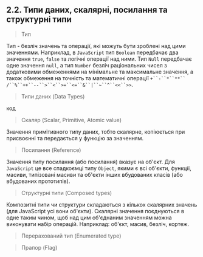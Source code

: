 ## 2.2. Типи даних, скалярні, посилання та структурні типи

> Тип

Тип - безліч значень та операції, які можуть бути зроблені над цими значеннями. Наприклад, в `JavaScript` тип `Boolean` передбачає два значення `true`, `false` та логічні операції над ними. Тип `Null` передбачає одне значення `null`, а тип `Number` безліч раціональних чисел з додатковими обмеженнями на мінімальне та максимальне значення, а також обмеження на точність та математичні операції `+``-``*``**`` /``%``++``--``>``<``>=``<=``&``|``~``^``<<``>>`.

> Типи даних (Data Types)

код


> Скаляр (Scalar, Primitive, Atomic value)

Значення примітивного типу даних, тобто скалярне, копіюється при присвоєнні та передається у функцію за значенням.

> Посилання (Reference)

Значення типу посилання (або посилання) вказує на об'єкт. Для `JavaScript` це все спадкоємці типу `Object`, якими є всі об'єкти, функції, масиви, типізовані масиви та об'єкти інших вбудованих класів (або вбудованих прототипів).

> Структурні типи (Composed types)

Композитні типи чи структури складаються з кількох скалярних значень (для JavaScript усі вони об'єкти). Скалярні значення поєднуються в одне таким чином, щоб над цим об'єднаним значенням можна виконувати набір операцій. Наприклад: об'єкт, масив, безліч, кортеж.

> Перерахований тип (Enumerated type)

> Прапор (Flag)

